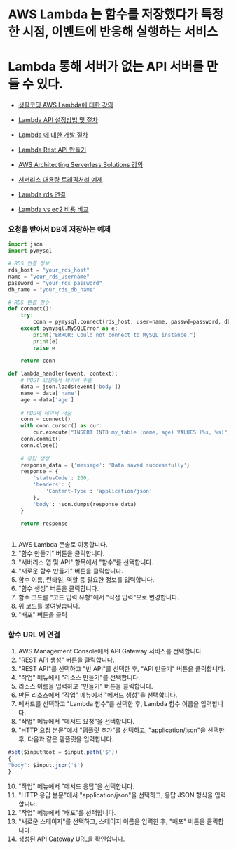 # AWS Lambda 는 함수를 저장했다가 특정한 시점, 이벤트에 반응해 실행하는 서비스
# Lambda 통해 서버가 없는 API 서버를 만들 수 있다.


* [생활코딩 AWS Lambda에 대한 강의](https://youtu.be/t8sjTFM_tfE)

* [Lambda API 설정방법 및 절차](https://medium.com/@yumenohosi/aws-lambda-api-gateway-dynamodb-node-js-%EC%82%AC%EC%9A%A9%EA%B8%B0-%EC%82%BD%EC%A7%88%EA%B8%B0-b5352e00b396)

* [Lambda 에 대한 개발 절차](https://daddyprogrammer.org/post/9131/aws-lambda-setup-develop-environment/)

* [Lambda Rest API 만들기](https://blog.msalt.net/222)

* [AWS Architecting Serverless Solutions 강의](https://www.aws.training/Details/eLearning?id=70986)

* [서버리스 대용량 트래픽처리 예제](https://catalog.us-east-1.prod.workshops.aws/workshops/05e3e1f9-5d5a-4cc5-9899-df114def68e7/ko-KR/lab1)

* [Lambda rds 연결](https://dev.classmethod.jp/articles/lambda-rds-interlock/)

* [Lambda vs ec2 비용 비교](https://dev.classmethod.jp/articles/amazon-ec2-vs-aws-lambda-price/)


### 요청을 받아서 DB에 저장하는 예제

```python
import json
import pymysql

# RDS 연결 정보
rds_host = "your_rds_host"
name = "your_rds_username"
password = "your_rds_password"
db_name = "your_rds_db_name"

# RDS 연결 함수
def connect():
    try:
        conn = pymysql.connect(rds_host, user=name, passwd=password, db=db_name, connect_timeout=5)
    except pymysql.MySQLError as e:
        print("ERROR: Could not connect to MySQL instance.")
        print(e)
        raise e
    
    return conn

def lambda_handler(event, context):
    # POST 요청에서 데이터 추출
    data = json.loads(event['body'])
    name = data['name']
    age = data['age']
    
    # RDS에 데이터 저장
    conn = connect()
    with conn.cursor() as cur:
        cur.execute("INSERT INTO my_table (name, age) VALUES (%s, %s)", (name, age))
    conn.commit()
    conn.close()
    
    # 응답 생성
    response_data = {'message': 'Data saved successfully'}
    response = {
        'statusCode': 200,
        'headers': {
            'Content-Type': 'application/json'
        },
        'body': json.dumps(response_data)
    }
    
    return response
    
```
1. AWS Lambda 콘솔로 이동합니다.
2. "함수 만들기" 버튼을 클릭합니다.
3. "서버리스 앱 및 API" 항목에서 "함수"를 선택합니다.
4. "새로운 함수 만들기" 버튼을 클릭합니다.
5. 함수 이름, 런타임, 역할 등 필요한 정보를 입력합니다.
6. "함수 생성" 버튼을 클릭합니다.
7. 함수 코드를 "코드 입력 유형"에서 "직접 입력"으로 변경합니다.
8. 위 코드를 붙여넣습니다.
9. "배포" 버튼을 클릭


### 함수 URL 에 연결
1. AWS Management Console에서 API Gateway 서비스를 선택합니다.
2. "REST API 생성" 버튼을 클릭합니다.
3. "REST API"를 선택하고 "빈 API"를 선택한 후, "API 만들기" 버튼을 클릭합니다.
4. "작업" 메뉴에서 "리소스 만들기"를 선택합니다.
5. 리소스 이름을 입력하고 "만들기" 버튼을 클릭합니다.
6. 만든 리소스에서 "작업" 메뉴에서 "메서드 생성"을 선택합니다.
7. 메서드를 선택하고 "Lambda 함수"를 선택한 후, Lambda 함수 이름을 입력합니다.
8. "작업" 메뉴에서 "메서드 요청"을 선택합니다.
9. "HTTP 요청 본문"에서 "템플릿 추가"를 선택하고, "application/json"을 선택한 후, 다음과 같은 템플릿을 입력합니다.
```javascript
#set($inputRoot = $input.path('$'))
{
"body": $input.json('$')
}
```
10. "작업" 메뉴에서 "메서드 응답"을 선택합니다.
11. "HTTP 응답 본문"에서 "application/json"을 선택하고, 응답 JSON 형식을 입력합니다.
12. "작업" 메뉴에서 "배포"를 선택합니다.
13. "새로운 스테이지"를 선택하고, 스테이지 이름을 입력한 후, "배포" 버튼을 클릭합니다.
14. 생성된 API Gateway URL을 확인합니다.
